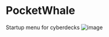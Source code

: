 # PocketWhale
Startup menu for cyberdecks
![image](https://user-images.githubusercontent.com/102923486/185929853-96ba7db2-388d-45be-a201-8f692ba48359.png)
